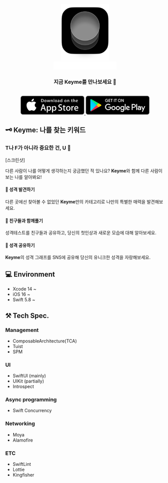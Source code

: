 <div align="center">
    <img src="Assets/appicon.png" alt="icon" width="150"/><br>
    <img src="Assets/KEYME.png" alt="keyme" width="200"/>
</div>

<div align="center">
    <h3>지금 Keyme를 만나보세요 🚀</h3>
    <br>
    <a href="https://apps.apple.com/your-app-link" target="_blank">
        <img src="Assets/appstore.png" height="60">
    </a>
    <a href="https://play.google.com/store/apps/details?id=your-app-id" target="_blank">
        <img src="Assets/google_play.png" height="60">
    </a>
</div>

## 🗝️ Keyme: 나를 찾는 키워드
### T나 F가 아니라 중요한 건, U 🫵
[스크린샷]

다른 사람이 나를 어떻게 생각하는지 궁금했던 적 있나요? **Keyme**와 함께 다른 사람이 보는 나를 알아봐요!

#### 📑 성격 발견하기
다른 곳에선 찾아볼 수 없었던 **Keyme**만의 카테고리로 나만의 특별한 매력을 발견해보세요.

#### 👀 친구들과 함께풀기
성격테스트를 친구들과 공유하고, 당신의 첫인상과 새로운 모습에 대해 알아보세요.

#### 🎨 성격 공유하기
**Keyme**의 성격 그래프를 SNS에 공유해 당신의 유니크한 성격을 자랑해보세요.

## :computer: Environment
- Xcode 14 ~
- iOS 16 ~
- Swift 5.8 ~

## ⚒️ Tech Spec.
### Management
- ComposableArchitecture(TCA)
- Tuist
- SPM

### UI
- SwiftUI (mainly)
- UIKit (partially)
- Introspect

### Async programming
- Swift Concurrency

### Networking
- Moya
- Alamofire

### ETC
- SwiftLint
- Lottie
- Kingfisher